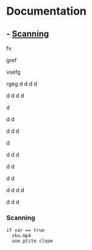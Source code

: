 # Documentation
## - [Scanning](#scanning)


fv







gref










vsefg

rgeg
d
d
d
d

d
d
d
d

d

d
d

d
d
d

d

d
d
d

d
d

d
d

d
d
d
d

d
d
d












### Scanning

    if var == true
      sku.mp4
      une ptite clope
